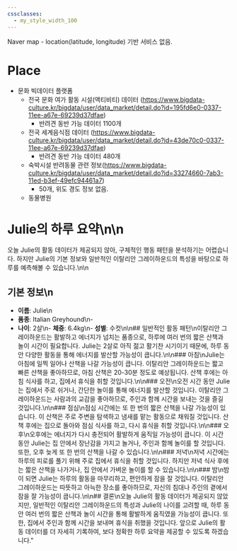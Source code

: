 ```yaml
---
cssclasses:
  - my_style_width_100
---
```


Naver map - location(latitude, longitude) 기반 서비스 없음.

# Place 

- 문화 빅데이터 플랫폼
	- 전국 문화 여가 활동 시설(액티비티) 데이터 (https://www.bigdata-culture.kr/bigdata/user/data_market/detail.do?id=195fd6e0-0337-11ee-a67e-69239d37dfae)
		- 반려견 동반 가능 데이터 1100개 
	- 전국 세계음식점 데이터 (https://www.bigdata-culture.kr/bigdata/user/data_market/detail.do?id=43de70c0-0337-11ee-a67e-69239d37dfae)
		- 반려견 동반 가능 데이터 480개 
	- 숙박시설 반려동물 관련 정보(https://www.bigdata-culture.kr/bigdata/user/data_market/detail.do?id=33274660-7ab3-11ed-b3ef-49efc94461a7)
		- 50개, 위도 경도 정보 없음.
	- 동물병원

# Julie의 하루 요약\n\n

오늘 Julie의 활동 데이터가 제공되지 않아, 구체적인 행동 패턴을 분석하기는 어렵습니다. 하지만 Julie의 기본 정보와 일반적인 이탈리안 그레이하운드의 특성을 바탕으로 하루를 예측해볼 수 있습니다.\n\n
## 기본 정보\n
- **이름**: Julie\n
- **품종**: Italian Greyhound\n-
- **나이**: 2살\n- **체중**: 6.4kg\n- **성별**: 수컷\n\n## 일반적인 활동 패턴\n이탈리안 그레이하운드는 활발하고 에너지가 넘치는 품종으로, 하루에 여러 번의 짧은 산책과 놀이 시간이 필요합니다. Julie는 2살로 아직 젊고 활기찬 시기이기 때문에, 하루 동안 다양한 활동을 통해 에너지를 발산할 가능성이 큽니다.\n\n### 아침\nJulie는 아침에 일찍 일어나 산책을 나갈 가능성이 큽니다. 이탈리안 그레이하운드는 짧고 빠른 산책을 좋아하므로, 아침 산책은 20-30분 정도로 예상됩니다. 산책 후에는 아침 식사를 하고, 집에서 휴식을 취할 것입니다.\n\n### 오전\n오전 시간 동안 Julie는 집에서 주로 쉬거나, 간단한 놀이를 통해 에너지를 발산할 것입니다. 이탈리안 그레이하운드는 사람과의 교감을 좋아하므로, 주인과 함께 시간을 보내는 것을 즐길 것입니다.\n\n### 점심\n점심 시간에는 또 한 번의 짧은 산책을 나갈 가능성이 있습니다. 이 산책은 주로 주변을 탐색하고 냄새를 맡는 활동으로 채워질 것입니다. 산책 후에는 집으로 돌아와 점심 식사를 하고, 다시 휴식을 취할 것입니다.\n\n### 오후\n오후에는 에너지가 다시 충전되어 활발하게 움직일 가능성이 큽니다. 이 시간 동안 Julie는 집 안에서 장난감을 가지고 놀거나, 주인과 함께 놀이를 할 것입니다. 또한, 오후 늦게 또 한 번의 산책을 나갈 수 있습니다.\n\n### 저녁\n저녁 시간에는 하루의 피로를 풀기 위해 주로 집에서 휴식을 취할 것입니다. 하지만 저녁 식사 후에는 짧은 산책을 나가거나, 집 안에서 가벼운 놀이를 할 수 있습니다.\n\n### 밤\n밤이 되면 Julie는 하루의 활동을 마무리하고, 편안하게 잠을 잘 것입니다. 이탈리안 그레이하운드는 따뜻하고 아늑한 장소를 좋아하므로, 자신의 침대나 주인의 곁에서 잠을 잘 가능성이 큽니다.\n\n## 결론\n오늘 Julie의 활동 데이터가 제공되지 않았지만, 일반적인 이탈리안 그레이하운드의 특성과 Julie의 나이를 고려할 때, 하루 동안 여러 번의 짧은 산책과 놀이 시간을 통해 활발하게 움직였을 가능성이 큽니다. 또한, 집에서 주인과 함께 시간을 보내며 휴식을 취했을 것입니다. 앞으로 Julie의 활동 데이터를 더 자세히 기록하여, 보다 정확한 하루 요약을 제공할 수 있도록 하겠습니다."